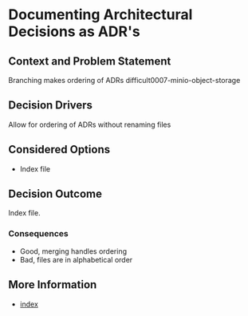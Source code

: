 # Documenting Architectural Decisions as ADR's

## Context and Problem Statement

Branching makes ordering of ADRs difficult0007-minio-object-storage

## Decision Drivers

Allow for ordering of ADRs without renaming files

## Considered Options

* Index file

## Decision Outcome

Index file. 

### Consequences
* Good, merging handles ordering
* Bad, files are in alphabetical order

## More Information

* [index](./index.md)